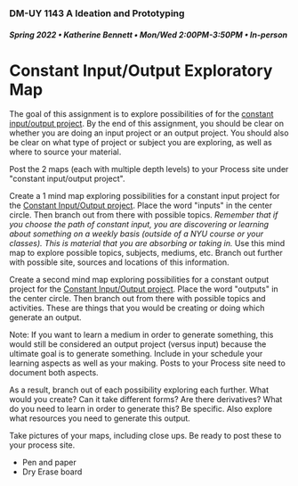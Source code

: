 ### DM-UY 1143 A Ideation and Prototyping
##### Spring 2022 • Katherine Bennett • Mon/Wed 2:00PM-3:50PM • In-person

# Constant Input/Output Exploratory Map

The goal of this assignment is to explore possibilities of for the [constant input/output project](constant_input_output.md). By the end of this assignment, you should be clear on whether you are doing an input project or an output project. You should also be clear on what type of project or subject you are exploring, as well as where to source your material.

Post the 2 maps (each with multiple depth levels) to your Process site under "constant input/output project". 

Create a 1 mind map exploring possibilities for a constant input project for the [Constant Input/Output project](constant_input_output.md). Place the word "inputs" in the center circle. Then branch out from there with possible topics. *Remember that if you choose the path of constant input, you are discovering or learning about something on a weekly basis (outside of a NYU course or your classes). This is material that you are absorbing or taking in.* Use this mind map to explore possible topics, subjects, mediums, etc. Branch out further with possible site, sources and locations of this information. 

Create a second mind map exploring possibilities for a constant output project for the [Constant Input/Output project](constant_input_output.md). Place the word "outputs" in the center circle. Then branch out from there with possible topics and activities. These are things that you would be creating or doing which generate an output.

Note: If you want to learn a medium in order to generate something, this would still be considered an output project (versus input) because the ultimate goal is to generate something. Include in your schedule your learning aspects as well as your making. Posts to your Process site need to document both aspects.

As a result, branch out of each possibility exploring each further. What would you create? Can it take different forms? Are there derivatives? What do you need to learn in order to generate this? Be specific. Also explore what resources you need to generate this output.

Take pictures of your maps, including close ups. Be ready to post these to your process site.

* Pen and paper 
* Dry Erase board
 